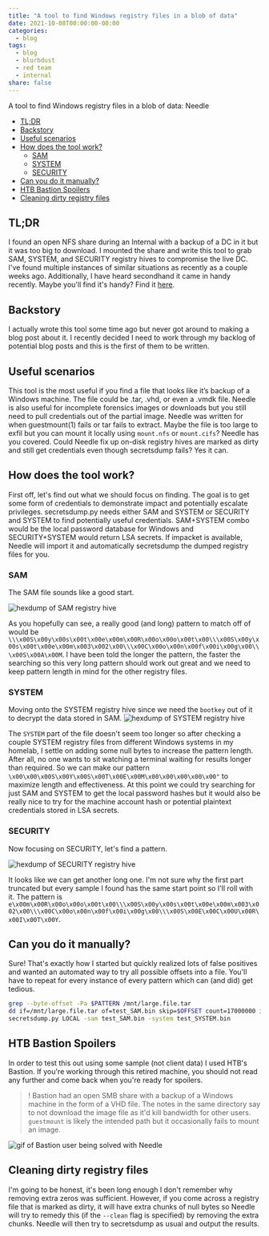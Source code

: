 ```yaml
---
title: "A tool to find Windows registry files in a blob of data"
date: 2021-10-08T00:00:00-00:00
categories:
  - blog
tags:
  - blog
  - blurbdust
  - red team
  - internal
share: false
---
```


A tool to find Windows registry files in a blob of data: Needle

- [TL;DR](#tldr)
- [Backstory](#backstory)
- [Useful scenarios](#useful-scenarios)
- [How does the tool work?](#how-does-the-tool-work)
  - [SAM](#sam)
  - [SYSTEM](#system)
  - [SECURITY](#security)
- [Can you do it manually?](#can-you-do-it-manually)
- [HTB Bastion Spoilers](#htb-bastions-spoilers)
- [Cleaning dirty registry files](#cleaning-dirty-registry-files)


## TL;DR

I found an open NFS share during an Internal with a backup of a DC in it but it was too big to download. I mounted the share and write this tool to grab SAM, SYSTEM, and SECURITY registry hives to compromise the live DC. I've found multiple instances of similar situations as recently as a couple weeks ago. Additionally, I have heard secondhand it came in handy recently. Maybe you'll find it's handy?
Find it [here](https://github.com/blurbdust/needle.git).

## Backstory

I actually wrote this tool some time ago but never got around to making a blog post about it. I recently decided I need to work through my backlog of potential blog posts and this is the first of them to be written. 

## Useful scenarios
This tool is the most useful if you find a file that looks like it’s backup of a Windows machine. The file could be .tar, .vhd, or even a .vmdk file.
Needle is also useful for incomplete forensics images or downloads but you still need to pull credentials out of the partial image.
Needle was written for when guestmount(1) fails or tar fails to extract.
Maybe the file is too large to exfil but you can mount it locally using `mount.nfs` or `mount.cifs`? Needle has you covered.
Could Needle fix up on-disk registry hives are marked as dirty and still get credentials even though secretsdump fails? Yes it can.

## How does the tool work?

First off, let's find out what we should focus on finding. The goal is to get some form of credentials to demonstrate impact and potentially escalate privileges. secretsdump.py needs either SAM and SYSTEM or SECURITY and SYSTEM to find potentially useful credentials. SAM+SYSTEM combo would be the local password database for Windows and SECURITY+SYSTEM would return LSA secrets. If impacket is available, Needle will import it and automatically secretsdump the dumped registry files for you.

### SAM

The SAM file sounds like a good start. 

![hexdump of SAM registry hive](https://raw.githubusercontent.com/whynotsecurity/whynotsecurity.github.io/master/assests/images/sam.hexdump.png)

As you hopefully can see, a really good (and long) pattern to match off of would be `\\\x00S\x00y\x00s\x00t\x00e\x00m\x00R\x00o\x00o\x00t\x00\\\x00S\x00y\x00s\x00t\x00e\x00m\x003\x002\x00\\\x00C\x00o\x00n\x00f\x00i\x00g\x00\\\x00S\x00A\x00M`. I have been told the longer the pattern, the faster the searching so this very long pattern should work out great and we need to keep pattern length in mind for the other registry files.

### SYSTEM 

Moving onto the SYSTEM registry hive since we need the `bootkey` out of it to decrypt the data stored in SAM. 
![hexdump of SYSTEM registry hive](https://raw.githubusercontent.com/whynotsecurity/whynotsecurity.github.io/master/assests/images/system.hexdump.png)

The `SYSTEM` part of the file doesn't seem too longer so after checking a couple SYSTEM registry files from different Windows systems in my homelab, I settle on adding some null bytes to increase the pattern length. After all, no one wants to sit watching a terminal waiting for results longer than required. So we can make our pattern `\x00\x00\x00S\x00Y\x00S\x00T\x00E\x00M\x00\x00\x00\x00\x00"` to maximize length and effectiveness. At this point we could try searching for just SAM and SYSTEM to get the local password hashes but it would also be really nice to try for the machine account hash or potential plaintext credentials stored in LSA secrets. 

### SECURITY

Now focusing on SECURITY, let's find a pattern.

![hexdump of SECURITY registry hive](https://raw.githubusercontent.com/whynotsecurity/whynotsecurity.github.io/master/assests/images/security.hexdump.png)

It looks like we can get another long one. I'm not sure why the first part truncated but every sample I found has the same start point so I'll roll with it. The pattern is `e\x00m\x00R\x00o\x00o\x00t\x00\\\x00S\x00y\x00s\x00t\x00e\x00m\x003\x002\x00\\\x00C\x00o\x00n\x00f\x00i\x00g\x00\\\x00S\x00E\x00C\x00U\x00R\x00I\x00T\x00Y`.

## Can you do it manually?

Sure! That's exactly how I started but quickly realized lots of false positives and wanted an automated way to try all possible offsets into a file. You'll have to repeat for every instance of every pattern which can (and did) get tedious.

```bash
grep --byte-offset -Pa $PATTERN /mnt/large.file.tar
dd if=/mnt/large.file.tar of=test_SAM.bin skip=$OFFSET count=17000000 iflag=skip_bytes,count=bytes
secretsdump.py LOCAL -sam test_SAM.bin -system test_SYSTEM.bin
```

## HTB Bastion Spoilers

In order to test this out using some sample (not client data) I used HTB's Bastion. If you're working through this retired machine, you should not read any further and come back when you're ready for spoilers. 

>! Bastion had an open SMB share with a backup of a Windows machine in the form of a VHD file. The notes in the same directory say to not download the image file as it'd kill bandwidth for other users. `guestmount` is likely the intended path but it occasionally fails to mount an image. 

![gif of Bastion user being solved with Needle](https://raw.githubusercontent.com/whynotsecurity/whynotsecurity.github.io/master/assests/images/bastion.gif)

## Cleaning dirty registry files

I'm going to be honest, it's been long enough I don't remember why removing extra zeros was sufficient. However, if you come across a registry file that is marked as dirty, it will have extra chunks of null bytes so Needle will try to remedy this (if the `--clean` flag is specified) by removing the extra chunks. Needle will then try to secretsdump as usual and output the results.

